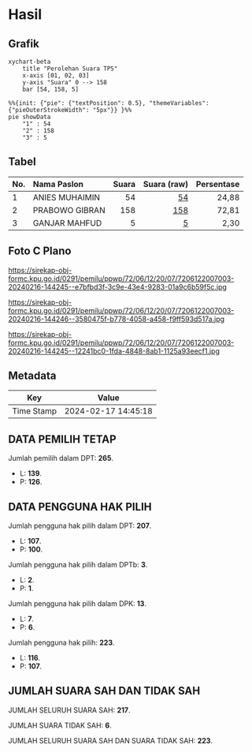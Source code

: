 # Hasil

## Grafik

```mermaid
xychart-beta
    title "Perolehan Suara TPS"
    x-axis [01, 02, 03]
    y-axis "Suara" 0 --> 158
    bar [54, 158, 5]
```

```mermaid
%%{init: {"pie": {"textPosition": 0.5}, "themeVariables": {"pieOuterStrokeWidth": "5px"}} }%%
pie showData
    "1" : 54
    "2" : 158
    "3" : 5
```

## Tabel

| No. | Nama Paslon    | Suara | Suara (raw) | Persentase |
|:--- |:-------------- | -----:| -----------:| ----------:|
| 1   | ANIES MUHAIMIN | 54    | [54][p-1]   | 24,88      |
| 2   | PRABOWO GIBRAN | 158   | [158][p-2]  | 72,81      |
| 3   | GANJAR MAHFUD  | 5     | [5][p-3]    | 2,30       |


[p-1]: https://github.com/gigit-pemilu/pemilu-2024-72-sulawesi-tengah/blob/main/pilpres/hitung-suara/sub/72-sulawesi-tengah/sub/06-morowali/sub/12-wita-ponda/sub/2007-solonsa/sub/003-tps/sub/paslon-1.txt
[p-2]: https://github.com/gigit-pemilu/pemilu-2024-72-sulawesi-tengah/blob/main/pilpres/hitung-suara/sub/72-sulawesi-tengah/sub/06-morowali/sub/12-wita-ponda/sub/2007-solonsa/sub/003-tps/sub/paslon-2.txt
[p-3]: https://github.com/gigit-pemilu/pemilu-2024-72-sulawesi-tengah/blob/main/pilpres/hitung-suara/sub/72-sulawesi-tengah/sub/06-morowali/sub/12-wita-ponda/sub/2007-solonsa/sub/003-tps/sub/paslon-3.txt

## Foto C Plano

https://sirekap-obj-formc.kpu.go.id/0291/pemilu/ppwp/72/06/12/20/07/7206122007003-20240216-144245--e7bfbd3f-3c9e-43e4-9283-01a9c6b59f5c.jpg

https://sirekap-obj-formc.kpu.go.id/0291/pemilu/ppwp/72/06/12/20/07/7206122007003-20240216-144246--3580475f-b778-4058-a458-f9ff593d517a.jpg

https://sirekap-obj-formc.kpu.go.id/0291/pemilu/ppwp/72/06/12/20/07/7206122007003-20240216-144245--12241bc0-1fda-4848-8ab1-1125a93eecf1.jpg


## Metadata

| Key        | Value               |
| ---------- | ------------------- |
| Time Stamp | 2024-02-17 14:45:18 |


## DATA PEMILIH TETAP

Jumlah pemilih dalam DPT: **265**.
 * L: **139**.
 * P: **126**.

## DATA PENGGUNA HAK PILIH

Jumlah pengguna hak pilih dalam DPT: **207**.
 * L: **107**.
 * P: **100**.

Jumlah pengguna hak pilih dalam DPTb: **3**.
 * L: **2**.
 * P: **1**.

Jumlah pengguna hak pilih dalam DPK: **13**.
 * L: **7**.
 * P: **6**.

Jumlah pengguna hak pilih: **223**.
 * L: **116**.
 * P: **107**.

## JUMLAH SUARA SAH DAN TIDAK SAH

JUMLAH SELURUH SUARA SAH: **217**.

JUMLAH SUARA TIDAK SAH: **6**.

JUMLAH SELURUH SUARA SAH DAN SUARA TIDAK SAH: **223**.


